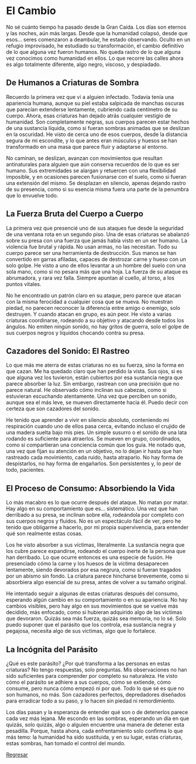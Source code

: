 # El Cambio

No sé cuánto tiempo ha pasado desde la Gran Caída. Los días son eternos y las noches, aún más largas. Desde que la humanidad colapsó, desde que esos... seres comenzaron a deambular, he estado observando. Oculto en un refugio improvisado, he estudiado su transformación, el cambio definitivo de lo que alguna vez fueron humanos. No queda rastro de lo que alguna vez conocimos como humanidad en ellos. Lo que recorre las calles ahora es algo totalmente diferente, algo negro, viscoso, y despiadado.

## De Humanos a Criaturas de Sombra

Recuerdo la primera vez que vi a alguien infectado. Todavía tenía una apariencia humana, aunque su piel estaba salpicada de manchas oscuras que parecían extenderse lentamente, cubriendo cada centímetro de su cuerpo. Ahora, esas criaturas han dejado atrás cualquier vestigio de humanidad. Son completamente negras, sus cuerpos parecen estar hechos de una sustancia líquida, como si fueran sombras animadas que se deslizan en la oscuridad. He visto de cerca uno de esos cuerpos, desde la distancia segura de mi escondite, y lo que antes eran músculos y huesos se han transformado en una masa que parece fluir y adaptarse al entorno.

No caminan, se deslizan, avanzan con movimientos que resultan antinaturales para alguien que aún conserva recuerdos de lo que es ser humano. Sus extremidades se alargan y retuercen con una flexibilidad imposible, y en ocasiones parecen fusionarse con el suelo, como si fueran una extensión del mismo. Se desplazan en silencio, apenas dejando rastro de su presencia, como si su esencia misma fuera una parte de la penumbra que lo envuelve todo.

## La Fuerza Bruta del Cuerpo a Cuerpo

La primera vez que presencié uno de sus ataques fue desde la seguridad de una ventana rota en un segundo piso. Una de esas criaturas se abalanzó sobre su presa con una fuerza que jamás había visto en un ser humano. La violencia fue brutal y rápida. No usan armas, no las necesitan. Todo su cuerpo parece ser una herramienta de destrucción. Sus manos se han convertido en garras afiladas, capaces de destrozar carne y hueso con un solo golpe. He visto a uno de ellos levantar a un hombre del suelo con una sola mano, como si no pesara más que una hoja. La fuerza de su ataque es abrumadora, y rara vez falla. Siempre apuntan al cuello, al torso, a los puntos vitales.

No he encontrado un patrón claro en su ataque, pero parece que atacan con la misma ferocidad a cualquier cosa que se mueva. No muestran piedad, no parecen reconocer la diferencia entre amigo o enemigo, solo destruyen. Y cuando atacan en grupo, es aún peor. He visto a varias criaturas coordinarse, rodeando a su objetivo y atacando desde todos los ángulos. No emiten ningún sonido, no hay gritos de guerra, solo el golpe de sus cuerpos negros y líquidos chocando contra su presa.

## Cazadores del Sonido: El Rastreo

Lo que más me aterra de estas criaturas no es su fuerza, sino la forma en que cazan. Me ha quedado claro que han perdido la vista. Sus ojos, si es que alguna vez los tuvieron, están cubiertos por esa sustancia negra que parece absorber la luz. Sin embargo, rastrean con una precisión que no parece natural. He observado cómo inclinan sus cabezas, como si estuvieran escuchando atentamente. Una vez que perciben un sonido, aunque sea el más leve, se mueven directamente hacia él. Puedo decir con certeza que son cazadores del sonido.

He tenido que aprender a vivir en silencio absoluto, conteniendo mi respiración cuando uno de ellos pasa cerca, evitando incluso el crujido de una madera suelta bajo mis pies. Un simple susurro o el sonido de una lata rodando es suficiente para atraerlos. Se mueven en grupo, coordinados, como si compartieran una conciencia común que los guía. He notado que, una vez que fijan su atención en un objetivo, no lo dejan ir hasta que han rastreado cada movimiento, cada ruido, hasta atraparlo. No hay forma de despistarlos, no hay forma de engañarlos. Son persistentes y, lo peor de todo, pacientes.

## El Proceso de Consumo: Absorbiendo la Vida

Lo más macabro es lo que ocurre después del ataque. No matan por matar. Hay algo en su comportamiento que es... sistemático. Una vez que han derribado a su presa, se inclinan sobre ella, rodeándola por completo con sus cuerpos negros y fluidos. No es un espectáculo fácil de ver, pero he tenido que obligarme a hacerlo, por mi propia supervivencia, para entender qué son realmente estas cosas.

Los he visto absorber a sus víctimas, literalmente. La sustancia negra que los cubre parece expandirse, rodeando el cuerpo inerte de la persona que han derribado. Lo que ocurre entonces es una especie de fusión. He presenciado cómo la carne y los huesos de la víctima desaparecen lentamente, siendo devorados por esa negrura, como si fueran tragados por un abismo sin fondo. La criatura parece hincharse brevemente, como si absorbiera algo esencial de su presa, antes de volver a su tamaño original.

He intentado seguir a algunas de estas criaturas después del consumo, esperando algún cambio en su comportamiento o en su apariencia. No hay cambios visibles, pero hay algo en sus movimientos que se vuelve más decidido, más enfocado, como si hubieran adquirido algo de las víctimas que devoraron. Quizás sea más fuerza, quizás sea memoria, no lo sé. Solo puedo suponer que el parásito que los controla, esa sustancia negra y pegajosa, necesita algo de sus víctimas, algo que lo fortalece.

## La Incógnita del Parásito

¿Qué es este parásito? ¿Por qué transforma a las personas en estas criaturas? No tengo respuestas, solo preguntas. Mis observaciones no han sido suficientes para comprender por completo su naturaleza. He visto cómo el parásito se adhiere a sus cuerpos, cómo se extiende, cómo consume, pero nunca cómo empezó ni por qué. Todo lo que sé es que no son humanos, no más. Son cazadores perfectos, depredadores diseñados para erradicar todo a su paso, y lo hacen sin piedad ni remordimiento.

Los días pasan y la esperanza de entender qué son o de detenerlos parece cada vez más lejana. Me escondo en las sombras, esperando un día en que quizás, solo quizás, algo o alguien encuentre una manera de detener esta pesadilla. Porque, hasta ahora, cada enfrentamiento solo confirma lo que más temo: la humanidad ha sido sustituida, y en su lugar, estas criaturas, estas sombras, han tomado el control del mundo.

[Regresar](/blog.md)